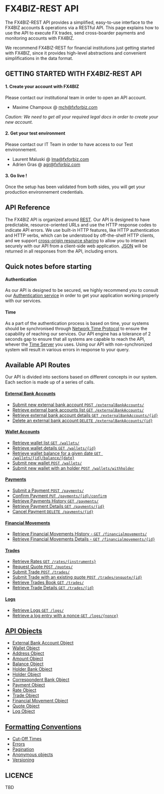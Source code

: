 # FX4BIZ-REST API #

The FX4BIZ-REST API provides a simplified, easy-to-use interface to the FX4BIZ accounts & operations via a RESTful API. This page explains how to use the API to execute FX trades, send cross-boarder payments and monitoring accounts with FX4BIZ.

We recommend FX4BIZ-REST for financial institutions just getting started with FX4BIZ, since it provides high-level abstractions and convenient simplifications in the data format. 

## GETTING STARTED WITH FX4BIZ-REST API ##

#### 1. Create your account with FX4BIZ ####

Please contact our institutional team in order to open an API account.
* Maxime Champoux @ mch@fxforbiz.com

*Caution: We need to get all your required legal docs in order to create your new account.*

#### 2. Get your test environment ####

Please contact our IT Team in order to have access to our Test environnement.
* Laurent Maluski @ lma@fxforbiz.com
* Adrien Gras @ agr@fxforbiz.com

#### 3. Go live ! ####

Once the setup has been validated from both sides, you will get your production environnement credentials.

## API Reference ##

The FX4BIZ API is organized around [REST](http://en.wikipedia.org/wiki/Representational_state_transfer). Our API is designed to have predictable, resource-oriented URLs and use the HTTP response codes to indicate API errors. We use built-in HTTP features, like HTTP authentication and HTTP verbs, which can be understood by off-the-shelf HTTP clients, and we support [cross-origin resource sharing](http://en.wikipedia.org/wiki/Representational_state_transfer) to allow you to interact securely with our API from a client-side web application. [JSON](http://www.json.org/) will be returned in all responses from the API, including errors.

## Quick notes before starting ##

#### Authentication ####

As our API is designed to be secured, we highly recommend you to consult our [Authentication service](./services/authenticationService.md) in order to get your application working properly with our services.

#### Time ####

As a part of the authentication process is based on time, your systems should be synchronised through [Network Time Protocol](http://en.wikipedia.org/wiki/Network_Time_Protocol) to ensure the capability of reaching our services. Our API engine has a tolerance of 2 seconds gap to ensure that all systems are capable to reach the API, whever the [Time Server](http://en.wikipedia.org/wiki/Time_server) you uses. Using our API with non-synchronized system will result in various errors in response to your query.

## Available API Routes ##

Our API is divided into sections based on different concepts in our system. Each section is made up of a series of calls.

#### [External Bank Accounts](./services/externalbankaccountService.md) ####

* [Submit new external bank account `POST /externalBankAccounts/`](./services/externalbankaccountService.md#post_externalbankaccounts)
* [Retrieve external bank accounts list `GET /externalBankAccounts/`](./services/externalbankaccountService.md#cget_externalbankaccounts)
* [Retrieve external bank account details `GET /externalBankAccounts/{id}`](./services/externalbankaccountService.md#get_externalbankaccounts)
* [Delete an external bank account `DELETE /externalBankAccounts/{id}`](./services/externalbankaccountService.md#delete_externalbankaccounts)

#### [Wallet Accounts](./services/walletService.md) ####

* [Retrieve wallet list `GET /wallets/`](./services/walletService.md#cget_wallets)
* [Retrieve wallet details `GET /wallets/{id}`](./services/walletService.md#get_wallets)
* [Retrieve wallet balance for a given date `GET /wallets/{id}/balance/{date}`](./services/walletService.md#get_wallets_balance)
* [Submit new wallet `POST /wallets/`](./services/walletService.md#post_wallets)
* [Submit new wallet with an holder `POST /wallets/withholder`](./services/walletService.md#post_wallets_with_holder)

#### [Payments](./services/paymentService.md) ####

* [Submit a Payment `POST /payments/`](./services/paymentService.md#post_payments)
* [Confirm Payment `PUT /payments/{id}/confirm`](./services/paymentService.md#put_payments_confirm)
* [Retrieve Payments History `GET /payments/`](./services/paymentService.md#cget_payments)
* [Retrieve Payment Details `GET /payments/{id}`](./services/paymentService.md#get_payments)
* [Cancel Payment `DELETE /payments/{id}`](./services/paymentService.md#delete_payments)

#### [Financial Movements](./services/financialmovementService.md) ####

* [Retrieve Financial Movements History - `GET /financialmovements/`](./services/financialmovementService.md#cget_financialmovements)
* [Retrieve Financial Movements Details - `GET /financialmovements/{id}`](./services/financialmovementService.md#get_financialmovements)

#### [Trades](./services/tradeService.md) ####

* [Retrieve Rates `GET /rates/{instruments}`](./services/tradeService.md#get_rates)
* [Request Quote `POST /quotes/`](./services/tradeService.md#post_quotes)
* [Submit Trade `POST /trades/`](./services/tradeService.md#post_trades)
* [Submit Trade with an existing quote `POST /trades/onquote/{id}`](./services/tradeService.md#post_trades_on_quote)
* [Retrieve Trades Book `GET /trades/`](./services/tradeService.md#cget_trades)
* [Retrieve Trade Details `GET /trades/{id}`](./services/tradeService.md#get_trades)

#### [Logs](./services/logService.md) ####

* [Retrieve Logs `GET /logs/`](./services/logService.md#get_logs) 
* [Retrieve a log entry with a nonce `GET /logs/{nonce}`](./services/logService.md#get_log) 

## [API Objects](./objects/objects.md) ##

* [External Bank Account Object](./objects/objects.md#account_object)
* [Wallet Object](./objects/objects.md#wallet_object)
* [Address Object](./objects/objects.md#address_object)
* [Amount Object](./objects/objects.md#amount_object)
* [Balance Object](./objects/objects.md#balance_object)
* [Holder Bank Object](./objects/objects.md#beneficiary_bank_object)
* [Holder Object](./objects/objects.md#beneficiary_object)
* [Correspondent Bank Object](./objects/objects.md#correspondent_bank_object)
* [Payment Object](./objects/objects.md#payment_object)
* [Rate Object](./objects/objects.md#rate_object)
* [Trade Object](./objects/objects.md#trade_object)
* [Financial Movement Object](./objects/objects.md#financial_movement_object)
* [Quote Object](./objects/objects.md#trade_object)
* [Log Object](./objects/objects.md#log_object)

## [Formatting Conventions](./conventions/formatingConventions.md) ##

* [Cut-Off Times](./conventions/formatingConventions.md#cut_off_times)
* [Errors](./conventions/formatingConventions.md#errors_conventions)
* [Pagination](./conventions/formatingConventions.md#pagination)
* [Anonymous objects](./conventions/formatingConventions.md#anonymous_object)
* [Versioning](./conventions/formatingConventions.md#versioning)

## LICENCE ##

TBD